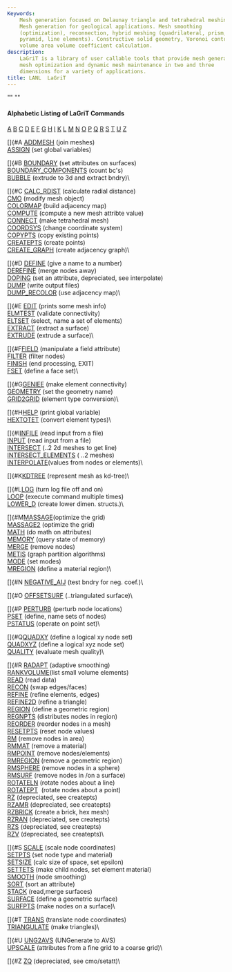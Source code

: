 ```yaml
---
Keywords: 
    Mesh generation focused on Delaunay triangle and tetrahedral meshing.
    Mesh generation for geological applications. Mesh smoothing
    (optimization), reconnection, hybrid meshing (quadrilateral, prism,
    pyramid, line elements). Constructive solid geometry, Voronoi control
    volume area volume coefficient calculation.
description: 
    LaGriT is a library of user callable tools that provide mesh generation,
    mesh optimization and dynamic mesh maintenance in two and three
    dimensions for a variety of applications.
title: LANL  LaGriT 
---
```




"" ""
#### Alphabetic Listing of LaGriT Commands

[A](#A)  [B](#B)  [C](#C)  [D](#D)  [E](#E)  [F](#F)  [G](#G) 
[H](#H)  [I](#I)  [K](#K)  [L](#L)  [M](#M)  [N](#N)  [O](#O) 
[P](#P)  [Q](#Q)  [R](#R)  [S](#S)  [T](#T)  [U](#U)  [Z](#Z)

[]{#A [ADDMESH](docs/commands/ADDMESH.md) (join meshes)\
[ASSIGN](docs/commands/ASSIGN.md) (set global variables)

[]{#B [BOUNDARY](docs/commands/BOUNDAR1.md) (set attributes on
surfaces)\
[BOUNDARY\_COMPONENTS](docs/commands/BOUNDARY_C.md) (count bc's)\
[BUBBLE](docs/commands/bubble.md) (extrude to 3d and extract bndry)\

[]{#C [CALC\_RDIST](docs/commands/calc_rdist.md) (calculate radial
distance)\
[CMO](docs/commands/CMO2.md) (modify mesh object)\
[COLORMAP](docs/commands/COLORMAP.md) (build adjacency map)\
[COMPUTE](docs/commands/COMPUTE.md) (compute a new mesh attribte
value)\
[CONNECT](docs/commands/CONNECT1.md) (make tetrahedral mesh)\
[COORDSYS](docs/commands/COORDSY.md) (change coordinate system)\
[COPYPTS](docs/commands/COPYPTS.md) (copy existing points)\
[CREATEPTS](docs/commands/createpts.md) (create points)\
[CREATE\_GRAPH](docs/commands/create_graph.md) (create adjacency
graph)\

[]{#D [DEFINE](docs/commands/DEFINE.md) (give a name to a number)\
[DEREFINE](docs/commands/DEREFINE.md) (merge nodes away)\
[DOPING](docs/commands/DOPING1.md) (set an attribute, depreciated, see
interpolate)\
[DUMP](docs/commands/DUMP2.md) (write output files)\
[DUMP\_RECOLOR](docs/commands/DUMP_RECOLOR.md) (use adjacency map)\

[]{#E [EDIT](docs/commands/EDIT2.md) (prints some mesh info)\
[ELMTEST](docs/commands/elmtest.md) (validate connectivity)\
[ELTSET](docs/commands/ELTSET2.md) (select, name a set of elements)\
[EXTRACT](docs/commands/EXTRACT1.md) (extract a surface)\
[EXTRUDE](docs/commands/extrude.md) (extrude a surface)\

[]{#F[FIELD](docs/commands/FIELD.md) (manipulate a field attribute)\
[FILTER](docs/commands/FILTER.md) (filter nodes)\
[FINISH](docs/commands/FINISH.md) (end processing, EXIT)\
[FSET](docs/commands/FSET.md) (define a face set)\

[]{#G[GENIEE](docs/commands/GENIEE.md) (make element connectivity)\
[GEOMETRY](docs/commands/geometry.md) (set the geometry name)\
[GRID2GRID](docs/commands/GRID2GRID.md) (element type conversion)\

[]{#H[HELP](docs/commands/HELP.md) (print global variable)\
[HEXTOTET](docs/commands/HEXTOTE.md) (convert element types)\

[]{#I[INFILE](docs/commands/INPUT.md) (read input from a file)\
[INPUT](docs/commands/INPUT.md) (read input from a file)\
[INTERSECT](docs/commands/INTERSECT.md) (..2 2d meshes to get line)\
[INTERSECT\_ELEMENTS](docs/commands/intersectelements.md) ( ..2
meshes)\
[INTERPOLATE](docs/commands/main_interpolate.md)(values from nodes or
elements)\

[]{#K[KDTREE](docs/commands/kdtree.md) (represent mesh as kd-tree)\

[]{#L[LOG](docs/commands/LOG.md) (turn log file off and on)\
[LOOP](docs/commands/loop.md) (execute command multiple times)\
[LOWER\_D](docs/commands/lower_d.md) (create lower dimen. structs.)\

[]{#M[MASSAGE](docs/commands/MASSAGE.md)(optimize the grid)\
[MASSAGE2](docs/commands/MASSAGE2.md) (optimize the grid)\
[MATH](docs/commands/MATH.md) (do math on attributes)\
[MEMORY](docs/commands/memory.md) (query state of memory)\
[MERGE](docs/commands/MERGE.md) (remove nodes)\
[METIS](docs/commands/MERGE.md) (graph partition algorithms)\
[MODE](docs/commands/MODE.md) (set modes)\
[MREGION](docs/commands/MREGION.md) (define a material region)\

[]{#N [NEGATIVE\_AIJ](docs/commands/NEGATIVE.md) (test bndry for neg.
coef.)\

[]{#O [OFFSETSURF](docs/commands/OFFSETSURF.md) (..triangulated
surface)\

[]{#P [PERTURB](docs/commands/PERTURB.md) (perturb node locations)\
[PSET](docs/commands/PSET.md) (define, name sets of nodes)\
[PSTATUS](docs/commands/PSTATUS.md) (operate on point set)\

[]{#Q[QUADXY](docs/commands/QUADXY.md) (define a logical xy node
set)\
[QUADXYZ](docs/commands/QUADXYZ1.md) (define a logical xyz node set)\
[QUALITY](docs/commands/QUALITY.md) (evaluate mesh quality)\

[]{#R [RADAPT](docs/commands/RADAPT.md) (adaptive smoothing)\
[RANKVOLUME](docs/commands/rankvolume.md)(list small volume elements)\
[READ](docs/commands/READ.md) (read data)\
[RECON](docs/commands/RECON.md) (swap edges/faces)\
[REFINE](docs/commands/REFINE.md) (refine elements, edges)\
[REFINE2D](docs/commands/refine2d.md) (refine a triangle)\
[REGION](docs/commands/REGION.md) (define a geometric region)\
[REGNPTS](docs/commands/REGNPTS.md) (distributes nodes in region)\
[REORDER](docs/commands/REORDER.md) (reorder nodes in a mesh)\
[RESETPTS](docs/commands/RESETPT.md) (reset node values)\
[RM](docs/commands/RM.md) (remove nodes in area)\
[RMMAT](docs/commands/RMMAT.md) (remove a material)\
[RMPOINT](docs/commands/RMPOINT.md) (remove nodes/elements)\
[RMREGION](docs/commands/RMREGION.md) (remove a geometric region)\
[RMSPHERE](docs/commands/RMSPHERE.md) (remove nodes in a sphere)\
[RMSURF](docs/commands/RMSURF.md) (remove nodes in /on a surface)\
[ROTATELN](docs/commands/ROTATELN.md) (rotate nodes about a line)\
[ROTATEPT](docs/commands/ROTATEPT.md)  (rotate nodes about a point)\
[RZ](docs/commands/RZ.md) (depreciated, see createpts)\
[RZAMR](docs/commands/RZAMR.md) (depreciated, see createpts)\
[RZBRICK](docs/commands/RZBRICK.md) (create a brick, hex mesh)\
[RZRAN](docs/commands/RZRAN.md) (depreciated, see createpts)\
[RZS](docs/commands/RZS.md) (depreciated, see createpts)\
[RZV](docs/commands/RZV_LG.md) (depreciated, see createpts)\

[]{#S [SCALE](docs/commands/SCALE.md) (scale node coordinates)\
[SETPTS](docs/commands/SETPTS.md) (set node type and material)\
[SETSIZE](docs/commands/SETSIZE.md) (calc size of space, set epsilon)\
[SETTETS](docs/commands/SETTETS.md) (make child nodes, set element
material)\
[SMOOTH](docs/commands/SMOOTH.md) (node smoothing)\
[SORT](docs/commands/SORT.md) (sort an attribute)\
[STACK](docs/commands/STACK.md) (read,merge surfaces)\
[SURFACE](docs/commands/SURFACE.md) (define a geometric surface)\
[SURFPTS](docs/commands/SURFPTS.md) (make nodes on a surface)\

[]{#T [TRANS](docs/commands/TRANS.md) (translate node coordinates)\
[TRIANGULATE](docs/commands/TRIAGN.md) (make triangles)\

[]{#U [UNG2AVS](docs/commands/UNG2AVS.md) (UNGenerate to AVS)\
[UPSCALE](docs/commands/UPSCALE.md) (attributes from a fine grid to a
coarse grid)\

[]{#Z [ZQ](docs/commands/UNG2AVS.md) (depreciated, see cmo/setatt)\



